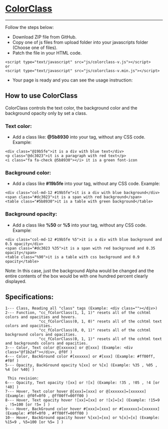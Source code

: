 # [ColorClass](http://ColorClass.ir)
-----------
Follow the steps below:
- Download ZIP file from GitHub.
- Copy one of js files from upload folder into your javascripts folder (Choose one of files).
- Patch the file in your HTML code.

```
<script type="text/javascript" src="js/colorclass-v.js"></script>
or
<script type="text/javascript" src="js/colorclass-v.min.js"></script>
```

- Your page is ready and you can see the usage instruction:


## How to use ColorClass
ColorClass controls the text color, the background color and the background opacity only by set a class.

### Text color:
- Add a class like: **@5b8930** into your tag, without any CSS code. Example:

```
<div class="@19b5fe">it is a div with blue text</div>
<p class="@dc3023">it is a paragraph with red text</p>
<i class="fa fa-check @5b8930"></i> it is a green font-icon
```

### Background color:
- Add a class like **#19b5fe** into your tag, without any CSS code. Example:

```
<div class="col-md-12 #19b5fe">it is a div with blue background</div>
<span class="#dc3023">it is a span with red background</span>
<table class="#5b8930">it is a table with green background</table> 
```

### Background opacity:
- Add a class like **%50** or **%5** into your tag, without any CSS code. Example:

```
<div class="col-md-12 #19b5fe %5">it is a div with blue background and 0.5 opacity</div>
<span class="#dc3023 %35">it is a span with red background and 0.35 opacity</span>
<table class="%90">it is a table with css background and 0.9 opacity</table> 
```
Note: In this case, just the background Alpha would be changed and the entire contents of the box would be with one hundred percent clearly displayed.


## Specifications:
```
1--- Class, Reading all "class" tags (Example: <div class=""></div>)
2--- Function, "cc_fColorClass(1, 1, 1)" resets all of the cchtml colors and opacities and hovers.
               "cc_fColorClass(0, 1, 0)" resets all of the cchtml text colors and opacities.
               "cc_fColorClass(0, 0, 1)" resets all of the cchtml background colors and opacities.
               "cc_fColorClass(0, 1, 1)" resets all of the cchtml text and backgrounds colors and opacities.
3--- Color, Text color @[xxxxxx] or @[xxx] (Example: <div class="@f1b2af"></div>, @f0f )
4--- Color, BackGround color #[xxxxxx] or #[xxx] (Example: #ff00ff, #f0f )
5--- Opacity, BackGround opacity %[xx] or %[x] (Example: %35 , %05 , %4 [or %40] )

 This revision:
6--- Opacity, Text opacity ![xx] or ![x] (Example: !35 , !05 , !4 [or !40] )
7--- Hover, Text color hover @[xxx]=[xxx] or @[xxxxxx]=[xxxxxx] (Example: @f0f=0f0 , @ff00ff=00ff00 )
8--- Hover, Text opacity hover ![xx]=[xx] or ![x]=[x] (Example: !15=9 , !5=100 [or !5= ] )
9--- Hover, BackGround color hover #[xxx]=[xxx] or #[xxxxxx]=[xxxxxx] (Example: #f0f=0f0 , #ff00ff=00ff00 )
10-- Hover, BackGround opacity hover %[xx]=[xx] or %[x]=[x] (Example: %15=9 , %5=100 [or %5= ] )
```